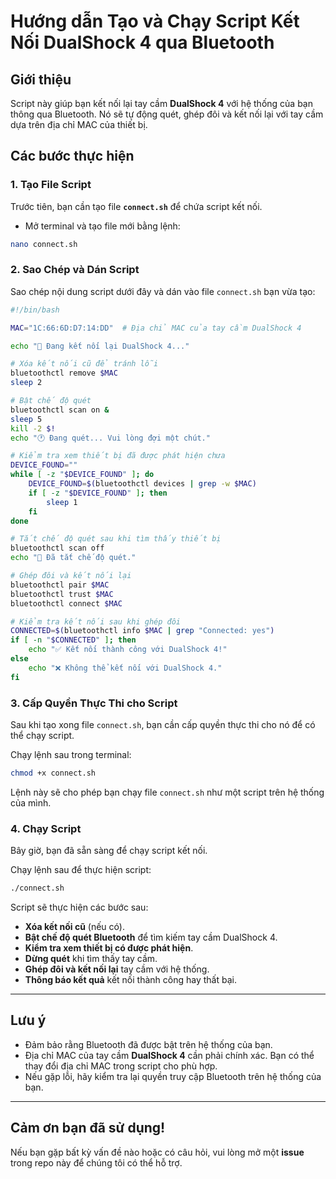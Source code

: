 
# Hướng dẫn Tạo và Chạy Script Kết Nối DualShock 4 qua Bluetooth

## Giới thiệu

Script này giúp bạn kết nối lại tay cầm **DualShock 4** với hệ thống của bạn thông qua Bluetooth. Nó sẽ tự động quét, ghép đôi và kết nối lại với tay cầm dựa trên địa chỉ MAC của thiết bị.

## Các bước thực hiện

### 1. **Tạo File Script**

Trước tiên, bạn cần tạo file **`connect.sh`** để chứa script kết nối.

- Mở terminal và tạo file mới bằng lệnh:

```bash
nano connect.sh
```

### 2. **Sao Chép và Dán Script**

Sao chép nội dung script dưới đây và dán vào file `connect.sh` bạn vừa tạo:

```bash
#!/bin/bash

MAC="1C:66:6D:D7:14:DD"  # Địa chỉ MAC của tay cầm DualShock 4

echo "🔄 Đang kết nối lại DualShock 4..."

# Xóa kết nối cũ để tránh lỗi
bluetoothctl remove $MAC
sleep 2

# Bật chế độ quét
bluetoothctl scan on &
sleep 5
kill -2 $!
echo "🕐 Đang quét... Vui lòng đợi một chút."

# Kiểm tra xem thiết bị đã được phát hiện chưa
DEVICE_FOUND=""
while [ -z "$DEVICE_FOUND" ]; do
    DEVICE_FOUND=$(bluetoothctl devices | grep -w $MAC)
    if [ -z "$DEVICE_FOUND" ]; then
        sleep 1
    fi
done

# Tắt chế độ quét sau khi tìm thấy thiết bị
bluetoothctl scan off
echo "🔵 Đã tắt chế độ quét."

# Ghép đôi và kết nối lại
bluetoothctl pair $MAC
bluetoothctl trust $MAC
bluetoothctl connect $MAC

# Kiểm tra kết nối sau khi ghép đôi
CONNECTED=$(bluetoothctl info $MAC | grep "Connected: yes")
if [ -n "$CONNECTED" ]; then
    echo "✅ Kết nối thành công với DualShock 4!"
else
    echo "❌ Không thể kết nối với DualShock 4."
fi
```

### 3. **Cấp Quyền Thực Thi cho Script**

Sau khi tạo xong file `connect.sh`, bạn cần cấp quyền thực thi cho nó để có thể chạy script.

Chạy lệnh sau trong terminal:

```bash
chmod +x connect.sh
```

Lệnh này sẽ cho phép bạn chạy file `connect.sh` như một script trên hệ thống của mình.

### 4. **Chạy Script**

Bây giờ, bạn đã sẵn sàng để chạy script kết nối.

Chạy lệnh sau để thực hiện script:

```bash
./connect.sh
```

Script sẽ thực hiện các bước sau:

- **Xóa kết nối cũ** (nếu có).
- **Bật chế độ quét Bluetooth** để tìm kiếm tay cầm DualShock 4.
- **Kiểm tra xem thiết bị có được phát hiện**.
- **Dừng quét** khi tìm thấy tay cầm.
- **Ghép đôi và kết nối lại** tay cầm với hệ thống.
- **Thông báo kết quả** kết nối thành công hay thất bại.

---

## Lưu ý

- Đảm bảo rằng Bluetooth đã được bật trên hệ thống của bạn.
- Địa chỉ MAC của tay cầm **DualShock 4** cần phải chính xác. Bạn có thể thay đổi địa chỉ MAC trong script cho phù hợp.
- Nếu gặp lỗi, hãy kiểm tra lại quyền truy cập Bluetooth trên hệ thống của bạn.

---

## Cảm ơn bạn đã sử dụng!

Nếu bạn gặp bất kỳ vấn đề nào hoặc có câu hỏi, vui lòng mở một **issue** trong repo này để chúng tôi có thể hỗ trợ.
